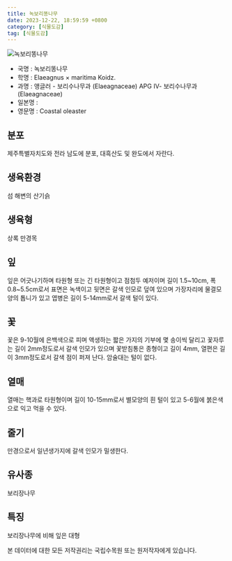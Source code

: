 ```yaml
---
title: 녹보리똥나무
date: 2023-12-22, 18:59:59 +0800
category: [식물도감]
tag: [식물도감]
---
```




![녹보리똥나무](http://www.nature.go.kr/fileUpload/plants/basic/Elaeagnaceae/Elaeagnus/22947/22947_4_th2.jpg)
- 국명 : 녹보리똥나무
- 학명 : Elaeagnus × maritima Koidz.
- 과명 : 앵글러 - 보리수나무과 (Elaeagnaceae) APG Ⅳ- 보리수나무과 (Elaeagnaceae)
- 일본명 : 
- 영문명 : Coastal oleaster


## 분포
제주특별자치도와 전라 남도에 분포, 대흑산도 및 완도에서 자란다.
## 생육환경
섬 해변의 산기슭
## 생육형
상록 만경목
## 잎
잎은 어긋나기하며 타원형 또는 긴 타원형이고 점첨두 예저이며 길이 1.5~10cm, 폭 0.8~5.5cm로서 표면은 녹색이고 뒷면은 갈색 인모로 덮여 있으며 가장자리에 물결모양의 톱니가 있고 엽병은 길이 5-14mm로서 갈색 털이 있다.
## 꽃
꽃은 9-10월에 은백색으로 피며 액생하는 짧은 가지의 기부에 몇 송이씩 달리고 꽃자루는 길이 2mm정도로서 갈색 인모가 있으며 꽃받침통은 종형이고 길이 4mm, 열편은 길이 3mm정도로서 갈색 점이 퍼져 난다. 암술대는 털이 없다.
## 열매
열매는 핵과로 타원형이며 길이 10-15mm로서 별모양의 흰 털이 있고 5-6월에 붉은색으로 익고 먹을 수 있다.
## 줄기
만경으로서 일년생가지에 갈색 인모가 밀생한다.
## 유사종
보리장나무
## 특징
보리장나무에 비해 잎은 대형






본 데이터에 대한 모든 저작권리는 국립수목원 또는 원저작자에게 있습니다.
